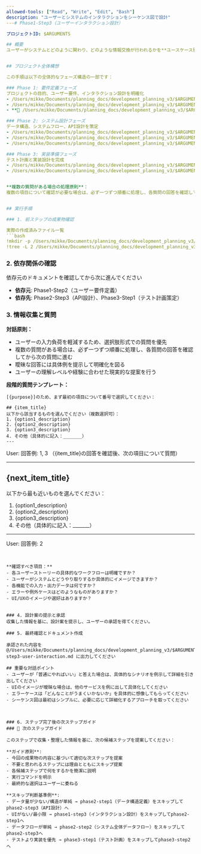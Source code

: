 ```yaml
---
allowed-tools: ["Read", "Write", "Edit", "Bash"]
description: "ユーザーとシステムのインタラクションをシーケンス図で設計"
---# Phase1-Step3（ユーザーインタラクション設計）

プロジェクトID: $ARGUMENTS

## 概要
ユーザーがシステムとどのように関わり、どのような情報交換が行われるかを**ユースケース別シーケンス図**を用いて視覚的に表現します。これにより、ユーザーとシステムの間のやり取り、およびインターフェースの振る舞いを明確にします。


## プロジェクト全体構想

この手順は以下の全体的なフェーズ構造の一部です：

### Phase 1: 要件定義フェーズ
プロジェクトの目的、ユーザー要件、インタラクション設計を明確化
- /Users/mikke/Documents/planning_docs/development_planning_v3/$ARGUMENTS/phase1-step1-idea-and-goals.md # アイデアと目標の明確化
- /Users/mikke/Documents/planning_docs/development_planning_v3/$ARGUMENTS/phase1-step2-user-requirements.md # ユーザー要件定義
- **🎯 /Users/mikke/Documents/planning_docs/development_planning_v3/$ARGUMENTS/phase1-step3-user-interaction.md** # ユーザーインタラクション設計 ← **現在のステップ**

### Phase 2: システム設計フェーズ
データ構造、システムフロー、API設計を策定
- /Users/mikke/Documents/planning_docs/development_planning_v3/$ARGUMENTS/phase2-step1-data-structure.md # データ構造定義
- /Users/mikke/Documents/planning_docs/development_planning_v3/$ARGUMENTS/phase2-step2-system-dataflow.md # システム全体データフロー設計
- /Users/mikke/Documents/planning_docs/development_planning_v3/$ARGUMENTS/phase2-step3-api-design.md # API設計（個別API）

### Phase 3: 実装準備フェーズ
テスト計画と実装設計を完成
- /Users/mikke/Documents/planning_docs/development_planning_v3/$ARGUMENTS/phase3-step1-test-plan.md # テスト計画策定
- /Users/mikke/Documents/planning_docs/development_planning_v3/$ARGUMENTS/phase3-step2-implementation-design.md # 実装設計


**複数の質問がある場合の処理原則**：
複数の項目について確認が必要な場合は、必ず一つずつ順番に処理し、各質問の回答を確認してから次の質問に進む。一度に全ての質問を提示することは避け、段階的なアプローチを取る。


## 実行手順

### 1. 前ステップの成果物確認

実際の作成済みファイル一覧
```bash
!mkdir -p /Users/mikke/Documents/planning_docs/development_planning_v3/$ARGUMENTS
!tree -L 2 /Users/mikke/Documents/planning_docs/development_planning_v3/$ARGUMENTS | ls -l /Users/mikke/Documents/planning_docs/development_planning_v3/$ARGUMENTS
```

### 2. 依存関係の確認

依存元のドキュメントを確認してから次に進んでください


- **依存元**: Phase1-Step2（ユーザー要件定義）
- **依存先**: Phase2-Step3（API設計）、Phase3-Step1（テスト計画策定）
### 3. 情報収集と質問

**対話原則：**
- ユーザーの入力負荷を軽減するため、選択肢形式での質問を優先
- 複数の質問がある場合は、必ず一つずつ順番に処理し、各質問の回答を確認してから次の質問に進む
- 曖昧な回答には具体例を提示して明確化を図る
- ユーザーの理解レベルや経験に合わせた現実的な提案を行う

**段階的質問テンプレート：**
```
[{purpose}]のため、まず最初の項目について番号で選択してください：

## {item_title}
以下から該当するものを選んでください（複数選択可）：
1. {option1_description}
2. {option2_description}
3. {option3_description}
4. その他（具体的に記入：_______）
---
```

User: 回答例: 1, 3
（{item_title}の回答を確認後、次の項目について質問）

---

## {next_item_title}
以下から最も近いものを選んでください：
1. {option1_description}
2. {option2_description}
3. {option3_description}
4. その他（具体的に記入：_______）

---
User: 回答例: 2
```


**確認すべき項目：**
- 各ユーザーストーリーの具体的なワークフローは明確ですか？
- ユーザーがシステムとどうやり取りするか具体的にイメージできますか？
- 各機能での入力・出力データは何ですか？
- エラーや例外ケースはどのようなものがありますか？
- UI/UXのイメージや選好はありますか？


### 4. 設計案の提示と承認
収集した情報を基に、設計案を提示し、ユーザーの承認を得てください。

### 5. 最終確認とドキュメント作成

承認された内容を @/Users/mikke/Documents/planning_docs/development_planning_v3/$ARGUMENTS/phase1-step3-user-interaction.md に出力してください

## 重要な対話ポイント
- ユーザーが「普通にやればいい」と答えた場合は、具体的なシナリオを例示して詳細を引き出してください
- UIのイメージが曖昧な場合は、他のサービスを例に出して具体化してください
- エラーケースは「どんなことがうまくいかないか」を具体的に想像してもらってください
- シーケンス図は最初はシンプルに、必要に応じて詳細化するアプローチを取ってください



### 6. ステップ完了後の次ステップガイド
### 🚀 次のステップガイド

このステップで収集・整理した情報を基に、次の候補ステップを提案してください：

**ガイド原則**:
- 今回の成果物の内容に基づいて適切な次ステップを提案
- 不要と思われるステップには理由とともにスキップ提案
- 各候補ステップで何をするかを簡潔に説明
- 実行コマンドを明示
- 最終的な選択はユーザーに委ねる

**スキップ判断基準例**:
- データ量が少ない/構造が単純 → phase2-step1（データ構造定義）をスキップしてphase2-step3（API設計）へ
- UIがない/最小限 → phase1-step3（インタラクション設計）をスキップしてphase2-step1へ
- データフローが単純 → phase2-step2（システム全体データフロー）をスキップしてphase2-step3へ
- テストより実装を優先 → phase3-step1（テスト計画）をスキップしてphase3-step2へ


